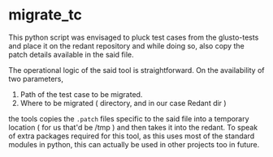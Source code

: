 # migrate_tc

This python script was envisaged to pluck test cases from the glusto-tests and
place it on the redant repository and while doing so, also copy the patch
details available in the said file.

The operational logic of the said tool is straightforward. On the availability
of two parameters,
1. Path of the test case to be migrated.
2. Where to be migrated ( directory, and in our case Redant dir )

the tools copies the `.patch` files specific to the said file into a temporary
location ( for us that'd be /tmp ) and then takes it into the redant. To speak
of extra packages required for this tool, as this uses most of the standard
modules in python, this can actually be used in other projects too in future.
